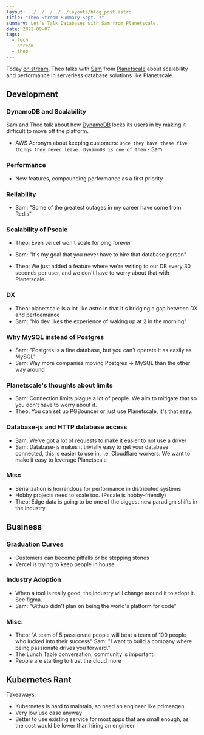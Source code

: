 ```yaml
---
layout: ../../../../../layouts/blog_post.astro
title: "Theo Stream Summary Sept. 7"
summary: Let's Talk Databases with Sam from Planetscale.
date: 2022-09-07
tags:
  - tech
  - stream
  - theo
---
```


Today [on stream][theo_stream], Theo talks with [Sam][pscale_sam] from
[Planetscale][pscale] about scalability and performance in serverless database
solutions like Planetscale.


## Development
### DynamoDB and Scalability
Sam and Theo talk about how [DynamoDB][dynamo] locks its users in by making it
difficult to move off the platform.

- AWS Acronym about keeping customers: `Once they have these five things they
  never leave. DynamoDB is one of them` - Sam

### Performance
- New features, compounding performance as a first priority

### Reliability 
- Sam: "Some of the greatest outages in my career have come from Redis"

### Scalability of Pscale
- Theo: Even vercel won't scale for ping forever
- Sam: "It's my goal that you never have to hire that database person"

- Theo: We just added a feature where we're writing to our DB every 30 seconds
per user, and we don't have to worry about that with Planetscale.

### DX
- Theo: planetscale is a lot like astro in that it's bridging a gap between DX and
perfoemance
- Sam: "No dev likes the experience of waking up at 2 in the morning"

### Why MySQL instead of Postgres
- Sam: "Postgres is a fine database, but you can't operate it as easily as MySQL"
- Sam: Way more companies moving Postgres -> MySQL than the other way around


### Planetscale's thoughts about limits
- Sam: Connection limits plague a lot of people. We aim to mitigate that so you don't have to worry about it.
- Theo: You can set up PGBouncer or just use Planetscale, it's that easy.

### Database-js and HTTP database access
- Sam: We've got a lot of requests to make it easier to not use a driver
- Sam: Database-js makes it trivially easy to get your database connected, this is easier to use in, i.e. Cloudflare workers. We want to make it easy to leverage Planetscale


### Misc
- Serialization is horrendous for performance in distributed systems
- Hobby projects need to scale too. (Pscale is hobby-friendly)
- Theo: Edge data is going to be one of the biggest new paradigm shifts in the industry.


## Business

### Graduation Curves
- Customers can become pitfalls or be stepping stones
- Vercel is trying to keep people in house

### Industry Adoption
- When a tool is really good, the industry will change around it to adopt it. See figma.
- Sam: "Github didn't plan on being the world's platform for code"

### Misc:
- Theo: "A team of 5 passionate people will beat a team of 100 people who lucked into their success"
Sam: "I want to build a company where being passionate drives you forward."
- The Lunch Table conversation, community is important.
- People are starting to trust the cloud more

## Kubernetes Rant
Takeaways: 
- Kubernetes is hard to maintain, so need an engineer like primeagen 
- Very low use case anyway 
- Better to use existing service for most apps that are small enough, as the cost would be lower than hiring an engineer



[dynamo]: https://aws.amazon.com/dynamodb/
[theo_stream]: https://www.twitch.tv/theo
[pscale]: https://planetscale.com
[pscale_sam]: https://twitter.com/isamlambert